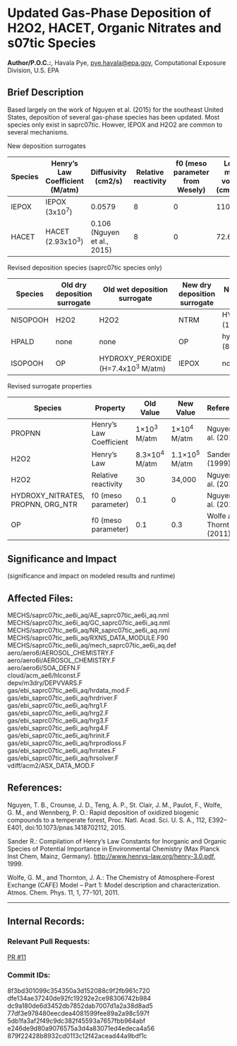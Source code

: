 # Updated Gas-Phase Deposition of H2O2, HACET, Organic Nitrates and s07tic Species

**Author/P.O.C.:**, Havala Pye, pye.havala@epa.gov, Computational Exposure Division, U.S. EPA

## Brief Description 

Based largely on the work of Nguyen et al. (2015) for the southeast United States, deposition of several gas-phase species has been updated. Most species only exist in saprc07tic. Howver, IEPOX and H2O2 are common to several mechanisms.

New deposition surrogates

|Species|	Henry’s Law Coefficient (M/atm)	|Diffusivity (cm2/s)|	Relative reactivity	|f0 (meso parameter from Wesely)|	Lebas molar volume (cm3/mol)|
| --- | --- | --- | --- | --- | --- |
|IEPOX|	IEPOX (3x10<sup>7</sup>)	|0.0579|	8|	0	|110.8|
|HACET|	HACET (2.93x10<sup>3</sup>)|	0.106 (Nguyen et al., 2015)|	8|	0|	72.6|

Revised deposition species (saprc07tic species only)

|Species	|Old dry deposition surrogate|	Old wet deposition surrogate|	New dry deposition surrogate|	New wet deposition surrogate|
|---|---|---|---|---|
|NISOPOOH|	H2O2|	H2O2|	NTRM|	HYDROXY_NITRATES (1.7×10<sup>4</sup> M/atm)|
|HPALD|	none|	none|	OP	|hydroxy_peroxide (8.3×10<sup>4</sup> M/atm)|
|ISOPOOH	|OP	|HYDROXY_PEROXIDE (H=7.4x10<sup>3</sup> M/atm)|	IEPOX|	no change|

Revised surrogate properties

|Species|	Property	|Old Value	|New Value	|Reference
|---|---|---|---|---|
|PROPNN	|Henry’s Law Coefficient	|1×10<sup>3</sup> M/atm	|1×10<sup>4</sup> M/atm |	Nguyen et al. (2015)
|H2O2	|Henry’s Law|	8.3×10<sup>4</sup> M/atm	|1.1×10<sup>5</sup> M/atm	|Sander (1999)
|H2O2	|Relative reactivity	|30	|34,000	|Nguyen et al. (2015)
|HYDROXY_NITRATES, PROPNN, ORG_NTR	|f0 (meso parameter)	|0.1|	0	|Nguyen et al. (2015)
|OP	|f0 (meso parameter)	|0.1	|0.3	|Wolfe and Thornton (2011)


## Significance and Impact

(significance and impact on modeled results and runtime)

## Affected Files:
MECHS/saprc07tic_ae6i_aq/AE_saprc07tic_ae6i_aq.nml  
MECHS/saprc07tic_ae6i_aq/GC_saprc07tic_ae6i_aq.nml  
MECHS/saprc07tic_ae6i_aq/NR_saprc07tic_ae6i_aq.nml  
MECHS/saprc07tic_ae6i_aq/RXNS_DATA_MODULE.F90  
MECHS/saprc07tic_ae6i_aq/mech_saprc07tic_ae6i_aq.def  
aero/aero6/AEROSOL_CHEMISTRY.F  
aero/aero6i/AEROSOL_CHEMISTRY.F  
aero/aero6i/SOA_DEFN.F  
cloud/acm_ae6/hlconst.F  
depv/m3dry/DEPVVARS.F  
gas/ebi_saprc07tic_ae6i_aq/hrdata_mod.F  
gas/ebi_saprc07tic_ae6i_aq/hrdriver.F  
gas/ebi_saprc07tic_ae6i_aq/hrg1.F  
gas/ebi_saprc07tic_ae6i_aq/hrg2.F  
gas/ebi_saprc07tic_ae6i_aq/hrg3.F  
gas/ebi_saprc07tic_ae6i_aq/hrg4.F  
gas/ebi_saprc07tic_ae6i_aq/hrinit.F  
gas/ebi_saprc07tic_ae6i_aq/hrprodloss.F  
gas/ebi_saprc07tic_ae6i_aq/hrrates.F  
gas/ebi_saprc07tic_ae6i_aq/hrsolver.F  
vdiff/acm2/ASX_DATA_MOD.F  

## References: 

Nguyen, T. B., Crounse, J. D., Teng, A. P., St. Clair, J. M., Paulot, F., Wolfe, G. M., and Wennberg, P. O.: Rapid deposition of oxidized biogenic compounds to a temperate forest, Proc. Natl. Acad. Sci. U. S. A., 112, E392–E401, doi:10.1073/pnas.1418702112, 2015.

Sander R.: Compilation of Henry’s Law Constants for Inorganic and Organic Species of Potential Importance in Environmental Chemistry (Max Planck Inst Chem, Mainz, Germany). http://www.henrys-law.org/henry-3.0.pdf, 1999.

Wolfe, G. M., and Thornton, J. A.: The Chemistry of Atmosphere-Forest Exchange (CAFE) Model – Part 1: Model description and characterization. Atmos. Chem. Phys. 11, 1, 77-101, 2011.

-----
## Internal Records:

### Relevant Pull Requests: 
[PR #11](/usepa/cmaq/pull/11)

### Commit IDs:
8f3bd301099c354350a3d152088c9f2fb961c720  
dfe134ae37240de92fc19292e2ce98306742b984  
dc9a180de6d3452db7852dab7007d1a2a38d8ad5  
77df3e978480eecdea4081599fee89a2a98c597f  
5db1fa3af2f49c9dc382f45593a7657fbb964abf  
e246de9d80a9076575a3d4a83071ed4edeca4a56  
879f22428b8932cd0113c12f42acead44a9bdf1c  

